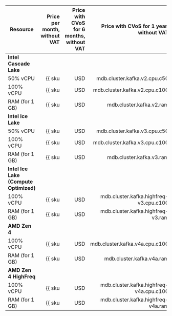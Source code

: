 | Resource | Price per month,<br>without VAT | Price with CVoS for 6 months,<br>without VAT | Price with CVoS for 1 year,<br>without VAT |
|----------------|---------------------------------------------------------:|--------------------------------------------------------------------------------------:|--------------------------------------------------------------------------------------:|
| **Intel Cascade Lake** |
| 50% vCPU | {{ sku|USD|mdb.cluster.kafka.v2.cpu.c50|month|string }} | − | − |
| 100% vCPU | {{ sku|USD|mdb.cluster.kafka.v2.cpu.c100|month|string }} | {{ sku|USD|v1.commitment.selfcheckout.m6.mdb.kafka.cpu.c100.v2|month|string }} (-15%) | {{ sku|USD|v1.commitment.selfcheckout.y1.mdb.kafka.cpu.c100.v2|month|string }} (-22%) |
| RAM (for 1 GB) | {{ sku|USD|mdb.cluster.kafka.v2.ram|month|string }} | {{ sku|USD|v1.commitment.selfcheckout.m6.mdb.kafka.ram.v2|month|string }} (-15%) | {{ sku|USD|v1.commitment.selfcheckout.y1.mdb.kafka.ram.v2|month|string }} (-22%) |
| **Intel Ice Lake** |
| 50% vCPU | {{ sku|USD|mdb.cluster.kafka.v3.cpu.c50|month|string }} | − | − |
| 100% vCPU | {{ sku|USD|mdb.cluster.kafka.v3.cpu.c100|month|string }} | {{ sku|USD|v1.commitment.selfcheckout.m6.mdb.kafka.cpu.c100.v3|month|string }} (-15%) | {{ sku|USD|v1.commitment.selfcheckout.y1.mdb.kafka.cpu.c100.v3|month|string }} (-22%) |
| RAM (for 1 GB) | {{ sku|USD|mdb.cluster.kafka.v3.ram|month|string }} | {{ sku|USD|v1.commitment.selfcheckout.m6.mdb.kafka.ram.v3|month|string }} (-15%) | {{ sku|USD|v1.commitment.selfcheckout.y1.mdb.kafka.ram.v3|month|string }} (-22%) |
| **Intel Ice Lake (Compute Optimized)** |
| 100% vCPU | {{ sku|USD|mdb.cluster.kafka.highfreq-v3.cpu.c100|month|string }} | - | - |
| RAM (for 1 GB) | {{ sku|USD|mdb.cluster.kafka.highfreq-v3.ram|month|string }} | - | - |
| **AMD Zen 4** |
| 100% vCPU | {{ sku|USD|mdb.cluster.kafka.v4a.cpu.c100|month|string }} | {{ sku|USD|v1.commitment.selfcheckout.m6.mdb.kafka.cpu.c100.v4a|month|string }} (-15%) | {{ sku|USD|v1.commitment.selfcheckout.y1.mdb.kafka.cpu.c100.v4a|month|string }} (-22%) |
| RAM (for 1 GB) | {{ sku|USD|mdb.cluster.kafka.v4a.ram|month|string }} | {{ sku|USD|v1.commitment.selfcheckout.m6.mdb.kafka.ram.v4a|month|string }} (-15%) | {{ sku|USD|v1.commitment.selfcheckout.y1.mdb.kafka.ram.v4a|month|string }} (-22%) |
| **AMD Zen 4 HighFreq** |
| 100% vCPU | {{ sku|USD|mdb.cluster.kafka.highfreq-v4a.cpu.c100|month|string }} | - | - |
| RAM (for 1 GB) | {{ sku|USD|mdb.cluster.kafka.highfreq-v4a.ram|month|string }} | - | - |